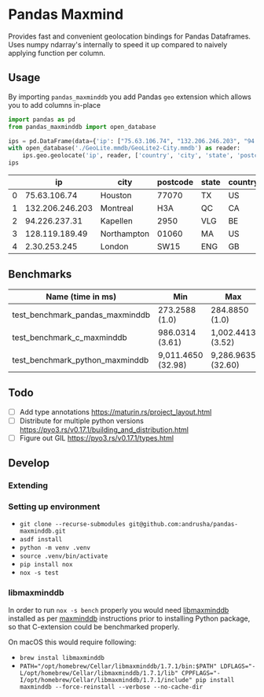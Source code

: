 # Pandas Maxmind

Provides fast and convenient geolocation bindings for Pandas Dataframes. Uses numpy ndarray's internally to speed it up compared to naively applying function per column.  

## Usage

By importing `pandas_maxminddb` you add Pandas `geo` extension which allows you to add columns in-place

```python
import pandas as pd
from pandas_maxminddb import open_database

ips = pd.DataFrame(data={'ip': ["75.63.106.74", "132.206.246.203", "94.226.237.31", "128.119.189.49", "2.30.253.245"]})
with open_database('./GeoLite.mmdb/GeoLite2-City.mmdb') as reader:
    ips.geo.geolocate('ip', reader, ['country', 'city', 'state', 'postcode'])
ips
```

|     |ip             |city       |postcode|state|country|
|-----|---------------|-----------|--------|-----|-------|
| 0   |75.63.106.74   |Houston    |77070   |TX   |US     |
| 1   |132.206.246.203|Montreal   |H3A     |QC   |CA     |
| 2   |94.226.237.31  |Kapellen   |2950    |VLG  |BE     |
| 3   |128.119.189.49 |Northampton|01060   |MA   |US     |
| 4   |2.30.253.245   |London     |SW15    |ENG  |GB     |

## Benchmarks
|Name (time in ms)                                                                                                                                                                                                 |Min       |Max    |Mean      |StdDev |Median    |IQR    |Outliers|OPS    |Rounds    |Iterations|
|------------------------------------------------------------------------------------------------------------------------------------------------------------------------------------------------------------------|----------|-------|----------|-------|----------|-------|--------|-------|----------|----------|
|test_benchmark_pandas_maxminddb                                                                                                                                                                                   |273.2588 (1.0)|284.8850 (1.0)|280.4760 (1.0)|4.5448 (1.0)|281.6831 (1.0)|5.9721 (1.0)|1;0     |3.5654 (1.0)|5         |1         |
|test_benchmark_c_maxminddb                                                                                                                                                                                        |986.0314 (3.61)|1,002.4413 (3.52)|995.7461 (3.55)|8.3891 (1.85)|1,001.3420 (3.55)|15.1085 (2.53)|2;0     |1.0043 (0.28)|5         |1         |
|test_benchmark_python_maxminddb                                                                                                                                                                                   |9,011.4650 (32.98)|9,286.9635 (32.60)|9,081.2087 (32.38)|117.9029 (25.94)|9,020.5363 (32.02)|114.9376 (19.25)|1;0     |0.1101 (0.03)|5         |1         |


## Todo
- [ ] Add type annotations https://maturin.rs/project_layout.html
- [ ] Distribute for multiple python versions https://pyo3.rs/v0.17.1/building_and_distribution.html
- [ ] Figure out GIL https://pyo3.rs/v0.17.1/types.html

## Develop

### Extending

### Setting up environment
- `git clone --recurse-submodules git@github.com:andrusha/pandas-maxminddb.git`
- `asdf install`
- `python -m venv .venv`
- `source .venv/bin/activate`
- `pip install nox`
- `nox -s test`

### libmaxminddb
In order to run `nox -s bench` properly you would need [libmaxminddb](https://github.com/maxmind/libmaxminddb) installed as per [maxminddb](https://maxminddb.readthedocs.io/en/latest/index.html) instructions prior to installing Python package, so that C-extension could be benchmarked properly.

On macOS this would require following:
- `brew instal libmaxminddb`
- `PATH="/opt/homebrew/Cellar/libmaxminddb/1.7.1/bin:$PATH" LDFLAGS="-L/opt/homebrew/Cellar/libmaxminddb/1.7.1/lib" CPPFLAGS="-I/opt/homebrew/Cellar/libmaxminddb/1.7.1/include" pip install maxminddb --force-reinstall --verbose --no-cache-dir`
